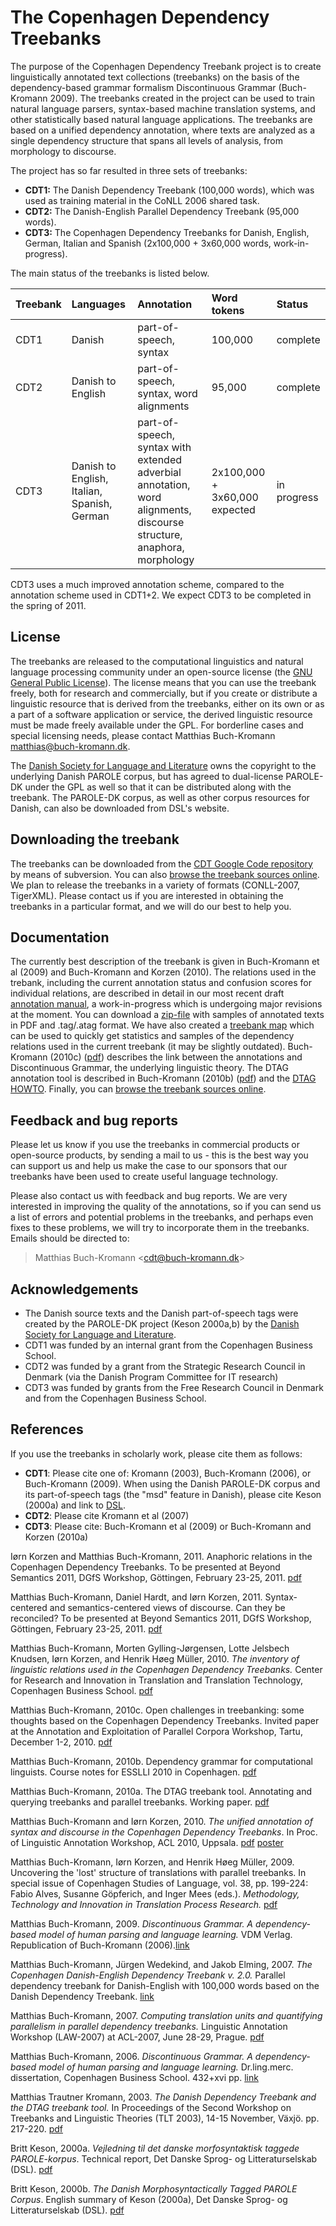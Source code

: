 # The Copenhagen Dependency Treebanks #

The purpose of the Copenhagen Dependency Treebank project is to create linguistically annotated text collections (treebanks) on the basis of the dependency-based grammar formalism Discontinuous Grammar (Buch-Kromann 2009). The treebanks created in the project can be used to train natural language parsers, syntax-based machine translation systems, and other statistically based natural language applications. The treebanks are based on a unified dependency annotation, where texts are analyzed as a single dependency structure that spans all levels of analysis, from morphology to discourse.

The project has so far resulted in three sets of treebanks:

  * **CDT1:** The Danish Dependency Treebank (100,000 words), which was used as training material in the CoNLL 2006 shared task.
  * **CDT2:** The Danish-English Parallel Dependency Treebank (95,000 words).
  * **CDT3:** The Copenhagen Dependency Treebanks for Danish, English, German, Italian and Spanish (2x100,000 + 3x60,000 words, work-in-progress).

The main status of the treebanks is listed below.

| **Treebank** | **Languages** | **Annotation** | **Word tokens** | **Status** |
|:-------------|:--------------|:---------------|:----------------|:-----------|
| CDT1 | Danish | part-of-speech, syntax | 100,000 | complete |
| CDT2 | Danish to English | part-of-speech, syntax, word alignments | 95,000 | complete |
| CDT3 | Danish to English, Italian, Spanish, German | part-of-speech, syntax with extended adverbial annotation, word alignments, discourse structure, anaphora, morphology | 2x100,000 + 3x60,000 expected | in progress |

CDT3 uses a much improved annotation scheme, compared to the annotation scheme used in CDT1+2. We expect CDT3 to be completed in the spring of 2011.

## License ##

The treebanks are released to the computational linguistics and natural language processing community under an open-source license (the [GNU General Public License](http://copenhagen-dependency-treebank.googlecode.com/svn/trunk/LICENSE-GPL)). The license means that you can use the treebank freely, both for research and commercially, but if you create or distribute a linguistic resource that is derived from the treebanks, either on its own or as a part of a software application or service, the derived linguistic resource must be made freely available under the GPL. For borderline cases and special licensing needs, please contact Matthias Buch-Kromann <matthias@buch-kromann.dk>.

The [Danish Society for Language and Literature](http://www.dsl.dk) owns the copyright to the underlying Danish PAROLE corpus, but has agreed to dual-license PAROLE-DK under the  GPL as well so that it can be distributed along with the treebank. The PAROLE-DK corpus, as well as other corpus resources for Danish, can also be downloaded from DSL's website.

## Downloading the treebank ##

The treebanks can be downloaded from the [CDT Google Code repository](http://code.google.com/p/copenhagen-dependency-treebank/source/checkout) by means of subversion. You can also [browse the treebank sources online](http://code.google.com/p/copenhagen-dependency-treebank/source/browse/#svn/trunk). We plan to release the treebanks in a variety of formats (CONLL-2007, TigerXML). Please contact us if you are interested in obtaining the treebanks in a particular format, and we will do our best to help you.

## Documentation ##

The currently best description of the treebank is given in Buch-Kromann et al (2009) and Buch-Kromann and Korzen (2010). The relations used in the trebank, including the current annotation status and confusion scores for individual relations, are described in detail in our most recent draft [annotation manual](http://copenhagen-dependency-treebank.googlecode.com/svn/trunk/manual/cdt-manual.pdf), a work-in-progress which is undergoing major revisions at the moment. You can download a [zip-file](http://copenhagen-dependency-treebank.googlecode.com/svn/trunk/docs/cdt-examples.zip) with samples of annotated texts in PDF and .tag/.atag format. We have also created a [treebank map](http://treebank.dk/map) which can be used to quickly get statistics and samples of the dependency relations used in the current treebank (it may be slightly outdated). Buch-Kromann (2010c) ([pdf](http://copenhagen-dependency-treebank.googlecode.com/svn/trunk/docs/2010-mbk-esslli.pdf)) describes the link between the annotations and Discontinuous Grammar, the underlying linguistic theory. The DTAG annotation tool is described in Buch-Kromann (2010b) ([pdf](http://copenhagen-dependency-treebank.googlecode.com/svn/trunk/docs/2010-wp-dtag.pdf)) and the [DTAG HOWTO](DTAGHOWTO.md). Finally, you can [browse the treebank sources online](http://code.google.com/p/copenhagen-dependency-treebank/source/browse/#svn/trunk).

## Feedback and bug reports ##

Please let us know if you use the treebanks in commercial products or open-source products, by sending a mail to us - this is the best way you can support us and help us make the case to our sponsors that our treebanks have been used to create useful language technology.

Please also contact us with feedback and bug reports. We are very interested in improving the quality of the annotations, so if you can send us a list of errors and potential problems in the treebanks, and perhaps even fixes to these problems, we will try to incorporate them in the treebanks. Emails should be directed to:

> Matthias Buch-Kromann <[cdt@buch-kromann.dk](mailto:cdt@buch-kromann.dk)>

## Acknowledgements ##

  * The Danish source texts and the Danish part-of-speech tags were created by the PAROLE-DK project (Keson 2000a,b) by the [Danish Society for Language and Literature](http://www.dsl.dk).
  * CDT1 was funded by an internal grant from the Copenhagen Business School.
  * CDT2 was funded by a grant from the Strategic Research Council in Denmark (via the Danish Program Committee for IT research)
  * CDT3 was funded by grants from the Free Research Council in Denmark and from the Copenhagen Business School.

## References ##

If you use the treebanks in scholarly work, please cite them as follows:

  * **CDT1**: Please cite one of: Kromann (2003), Buch-Kromann (2006), or Buch-Kromann (2009). When using the Danish PAROLE-DK corpus and its part-of-speech tags (the "msd" feature in Danish), please cite Keson (2000a) and link to [DSL](http://korpus.dsl.dk/e-resurser/parole-korpus.html).
  * **CDT2**: Please cite Kromann et al (2007)
  * **CDT3**: Please cite: Buch-Kromann et al (2009) or Buch-Kromann and Korzen (2010a)


Iørn Korzen and Matthias Buch-Kromann, 2011. Anaphoric relations in the Copenhagen Dependency Treebanks. To be presented at Beyond Semantics 2011, DGfS Workshop, Göttingen, February 23-25, 2011. [pdf](http://copenhagen-dependency-treebank.googlecode.com/svn/trunk/docs/2010-beyondsem-anaphora.pdf)

Matthias Buch-Kromann, Daniel Hardt, and Iørn Korzen, 2011. Syntax-centered and semantics-centered views of discourse. Can they be reconciled? To be presented at Beyond Semantics 2011, DGfS Workshop, Göttingen, February 23-25, 2011. [pdf](http://copenhagen-dependency-treebank.googlecode.com/svn/trunk/docs/2010-beyondsem-discourse.pdf)

Matthias Buch-Kromann, Morten Gylling-Jørgensen, Lotte Jelsbech Knudsen, Iørn Korzen, and
Henrik Høeg Müller, 2010. _The inventory of linguistic relations used in the
Copenhagen Dependency Treebanks._ Center for Research and Innovation in Translation and Translation Technology, Copenhagen Business School. [pdf](http://copenhagen-dependency-treebank.googlecode.com/svn/trunk/manual/cdt-manual.pdf)

Matthias Buch-Kromann, 2010c. Open challenges in treebanking: some thoughts based on the Copenhagen Dependency Treebanks. Invited paper at the Annotation and Exploitation of Parallel Corpora Workshop, Tartu, December 1-2, 2010. [pdf](http://copenhagen-dependency-treebank.googlecode.com/svn/trunk/docs/2010-aepc-mbk.pdf)

Matthias Buch-Kromann, 2010b. Dependency grammar for computational linguists.
Course notes for ESSLLI 2010 in Copenhagen. [pdf](http://copenhagen-dependency-treebank.googlecode.com/svn/trunk/docs/2010-mbk-esslli.pdf)

Matthias Buch-Kromann, 2010a. The DTAG treebank tool. Annotating and querying treebanks and parallel treebanks. Working paper. [pdf](http://copenhagen-dependency-treebank.googlecode.com/svn/trunk/docs/2010-wp-dtag.pdf)

Matthias Buch-Kromann and Iørn Korzen, 2010. _The unified annotation of syntax and discourse in the Copenhagen Dependency Treebanks_. In Proc. of Linguistic Annotation Workshop, ACL 2010, Uppsala. [pdf](http://copenhagen-dependency-treebank.googlecode.com/svn/trunk/docs/2010-law-short-mbk-ik.pdf) [poster](http://copenhagen-dependency-treebank.googlecode.com/svn/trunk/docs/2010-law-poster-mbk-ik.pdf)

Matthias Buch-Kromann, Iørn Korzen, and Henrik Høeg Müller, 2009. Uncovering the 'lost' structure of translations with parallel treebanks. In special issue of Copenhagen Studies of Language, vol. 38, pp. 199-224: Fabio Alves, Susanne Göpferich, and Inger Mees (eds.). _Methodology, Technology and Innovation in Translation Process Research._ [pdf](http://copenhagen-dependency-treebank.googlecode.com/svn/trunk/docs/2009-csl-cdt.pdf)

Matthias Buch-Kromann, 2009. _Discontinuous Grammar. A dependency-based model of human parsing and language learning._ VDM Verlag. Republication of Buch-Kromann (2006).[link](http://www.amazon.co.uk/Discontinuous-Grammar-dependency-based-language-learning/dp/3639172817/ref=sr_1_1?ie=UTF8&s=books&qid=1267188603&sr=8-1)

Matthias Buch-Kromann, Jürgen Wedekind, and Jakob Elming, 2007. _The Copenhagen Danish-English Dependency Treebank v. 2.0._ Parallel dependency treebank for Danish-English with 100,000 words based on the Danish Dependency Treebank. [link](http://www.buch-kromann.dk/matthias/cdt2.0)

Matthias Buch-Kromann, 2007. _Computing translation units and quantifying parallelism in parallel dependency treebanks._ Linguistic Annotation Workshop (LAW-2007) at ACL-2007, June 28-29, Prague. [pdf](http://www.aclweb.org/anthology/W/W07/W07-1512.pdf)

Matthias Buch-Kromann, 2006. _Discontinuous Grammar. A dependency-based model of human parsing and language learning._ Dr.ling.merc. dissertation, Copenhagen Business School. 432+xvi pp. [link](http://www.buch-kromann.dk/matthias/thesis)

Matthias Trautner Kromann, 2003. _The Danish Dependency Treebank and the DTAG treebank tool._ In Proceedings of the Second Workshop on Treebanks and Linguistic Theories (TLT 2003), 14-15 November, Växjö.  pp. 217-220. [pdf](http://www.buch-kromann.dk/matthias/files/030730-tlt-norfa.pdf)

Britt Keson, 2000a. _Vejledning til det danske morfosyntaktisk taggede
PAROLE-korpus_. Technical report, Det Danske Sprog- og Litteraturselskab (DSL). [pdf](http://copenhagen-dependency-treebank.googlecode.com/svn/trunk/docs/paroledoc_dk.pdf)

Britt Keson, 2000b. _The Danish Morphosyntactically Tagged PAROLE Corpus_. English summary of Keson (2000a), Det Danske Sprog- og Litteraturselskab (DSL). [pdf](http://copenhagen-dependency-treebank.googlecode.com/svn/trunk/docs/paroledoc_en.pdf)